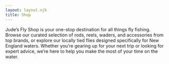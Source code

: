 ```yaml
---
layout: layout.njk
title: Shop
---
```

Jude’s Fly Shop is your one-stop destination for all things fly fishing. Browse our curated selection of rods, reels, waders, and accessories from top brands, or explore our locally tied flies designed specifically for New England waters. Whether you’re gearing up for your next trip or looking for expert advice, we’re here to help you make the most of your time on the water.